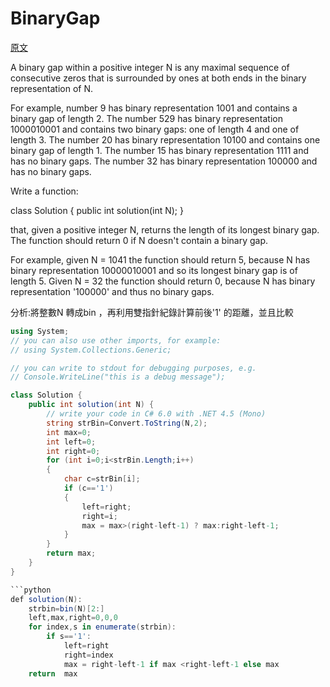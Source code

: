 # BinaryGap

<a href="https://app.codility.com/programmers/lessons/1-iterations/binary_gap/">原文</a>


A binary gap within a positive integer N is any maximal sequence of consecutive zeros that is surrounded by ones at both ends in the binary representation of N. </br>

For example, number 9 has binary representation 1001 and contains a binary gap of length 2. The number 529 has binary representation 1000010001 and contains two binary gaps: one of length 4 and one of length 3. The number 20 has binary representation 10100 and contains one binary gap of length 1. The number 15 has binary representation 1111 and has no binary gaps. The number 32 has binary representation 100000 and has no binary gaps.</br>

Write a function:</br>

class Solution { public int solution(int N); }</br>

that, given a positive integer N, returns the length of its longest binary gap. The function should return 0 if N doesn't contain a binary gap.</br>

For example, given N = 1041 the function should return 5, because N has binary representation 10000010001 and so its longest binary gap is of length 5. Given N = 32 the function should return 0, because N has binary representation '100000' and thus no binary gaps.</br>


分析:將整數N 轉成bin ，再利用雙指針紀錄計算前後'1' 的距離，並且比較


```csharp
using System;
// you can also use other imports, for example:
// using System.Collections.Generic;

// you can write to stdout for debugging purposes, e.g.
// Console.WriteLine("this is a debug message");

class Solution {
    public int solution(int N) {
        // write your code in C# 6.0 with .NET 4.5 (Mono)
        string strBin=Convert.ToString(N,2);
        int max=0;
        int left=0;
        int right=0;
        for (int i=0;i<strBin.Length;i++)
        {
            char c=strBin[i];
            if (c=='1')
            {
                left=right;
                right=i;
                max = max>(right-left-1) ? max:right-left-1;
            } 
        }
        return max;
    }
}

```python
def solution(N):
    strbin=bin(N)[2:]
    left,max,right=0,0,0
    for index,s in enumerate(strbin):
        if s=='1':
            left=right
            right=index	
            max = right-left-1 if max <right-left-1 else max 	
    return  max
```